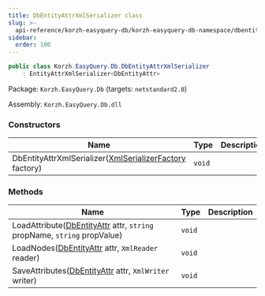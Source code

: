 ```yaml
---
title: DbEntityAttrXmlSerializer class
slug: >-
  api-reference/korzh-easyquery-db/korzh-easyquery-db-namespace/dbentityattrxmlserializer-class
sidebar:
  order: 100
---
```


```csharp
public class Korzh.EasyQuery.Db.DbEntityAttrXmlSerializer
    : EntityAttrXmlSerializer<DbEntityAttr>

```
Package: `Korzh.EasyQuery.Db` (targets: `netstandard2.0`)

Assembly: `Korzh.EasyQuery.Db.dll`

### Constructors

| Name | Type | Description | 
| --- | --- | --- | 
| DbEntityAttrXmlSerializer([XmlSerializerFactory](///easyquery/docs/api-reference/korzh-easyquery/korzh-easyquery-namespace/xmlserializerfactory-class) factory) | `void` |  | 


### Methods

| Name | Type | Description | 
| --- | --- | --- | 
| LoadAttribute([DbEntityAttr](///easyquery/docs/api-reference/korzh-easyquery-db/korzh-easyquery-db-namespace/dbentityattr-class) attr, `string` propName, `string` propValue) | `void` |  | 
| LoadNodes([DbEntityAttr](///easyquery/docs/api-reference/korzh-easyquery-db/korzh-easyquery-db-namespace/dbentityattr-class) attr, `XmlReader` reader) | `void` |  | 
| SaveAttributes([DbEntityAttr](///easyquery/docs/api-reference/korzh-easyquery-db/korzh-easyquery-db-namespace/dbentityattr-class) attr, `XmlWriter` writer) | `void` |  |
